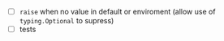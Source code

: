 - [ ] `raise` when no value in default or enviroment (allow use of `typing.Optional` to supress)
- [ ] tests
